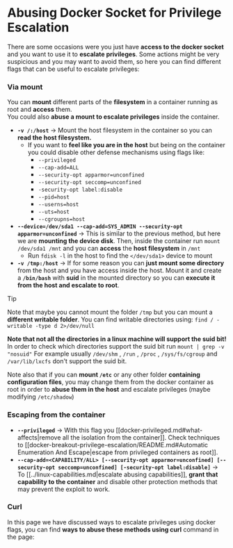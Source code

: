 # Abusing Docker Socket for Privilege Escalation


There are some occasions were you just have **access to the docker socket** and you want to use it to **escalate privileges**. Some actions might be very suspicious and you may want to avoid them, so here you can find different flags that can be useful to escalate privileges:

### Via mount

You can **mount** different parts of the **filesystem** in a container running as root and **access** them.\
You could also **abuse a mount to escalate privileges** inside the container.

- **`-v /:/host`** -> Mount the host filesystem in the container so you can **read the host filesystem.**
  - If you want to **feel like you are in the host** but being on the container you could disable other defense mechanisms using flags like:
    - `--privileged`
    - `--cap-add=ALL`
    - `--security-opt apparmor=unconfined`
    - `--security-opt seccomp=unconfined`
    - `-security-opt label:disable`
    - `--pid=host`
    - `--userns=host`
    - `--uts=host`
    - `--cgroupns=host`
- **`--device=/dev/sda1 --cap-add=SYS_ADMIN --security-opt apparmor=unconfined`** -> This is similar to the previous method, but here we are **mounting the device disk**. Then, inside the container run `mount /dev/sda1 /mnt` and you can **access** the **host filesystem** in `/mnt`
  - Run `fdisk -l` in the host to find the `</dev/sda1>` device to mount
- **`-v /tmp:/host`** -> If for some reason you can **just mount some directory** from the host and you have access inside the host. Mount it and create a **`/bin/bash`** with **suid** in the mounted directory so you can **execute it from the host and escalate to root**.

> [!TIP]
> Note that maybe you cannot mount the folder `/tmp` but you can mount a **different writable folder**. You can find writable directories using: `find / -writable -type d 2>/dev/null`
>
> **Note that not all the directories in a linux machine will support the suid bit!** In order to check which directories support the suid bit run `mount | grep -v "nosuid"` For example usually `/dev/shm` , `/run` , `/proc` , `/sys/fs/cgroup` and `/var/lib/lxcfs` don't support the suid bit.
>
> Note also that if you can **mount `/etc`** or any other folder **containing configuration files**, you may change them from the docker container as root in order to **abuse them in the host** and escalate privileges (maybe modifying `/etc/shadow`)

### Escaping from the container

- **`--privileged`** -> With this flag you [[docker-privileged.md#what-affects|remove all the isolation from the container]]. Check techniques to [[docker-breakout-privilege-escalation/README.md#Automatic Enumeration And Escape|escape from privileged containers as root]].
- **`--cap-add=<CAPABILITY/ALL> [--security-opt apparmor=unconfined] [--security-opt seccomp=unconfined] [-security-opt label:disable]`** -> To [[../linux-capabilities.md|escalate abusing capabilities]], **grant that capability to the container** and disable other protection methods that may prevent the exploit to work.

### Curl

In this page we have discussed ways to escalate privileges using docker flags, you can find **ways to abuse these methods using curl** command in the page:



